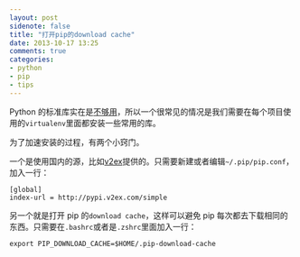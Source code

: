 ```yaml
---
layout: post
sidenote: false
title: "打开pip的download cache"
date: 2013-10-17 13:25
comments: true
categories:
- python
- pip
- tips
---
```


Python 的标准库实在是[不够用](https://lenciel.com/2013/10/recharging-the-python-standard-library/)，所以一个很常见的情况是我们需要在每个项目使用的`virtualenv`里面都安装一些常用的库。

为了加速安装的过程，有两个小窍门。

一个是使用国内的源，比如[v2ex](http://www.v2ex.com/)提供的。只需要新建或者编辑`~/.pip/pip.conf`，加入一行：

```
[global]
index-url = http://pypi.v2ex.com/simple

```

另一个就是打开 pip 的`download cache`，这样可以避免 pip 每次都去下载相同的东西。只需要在`.bashrc`或者是`.zshrc`里面加入一行：

```
export PIP_DOWNLOAD_CACHE=$HOME/.pip-download-cache

```

